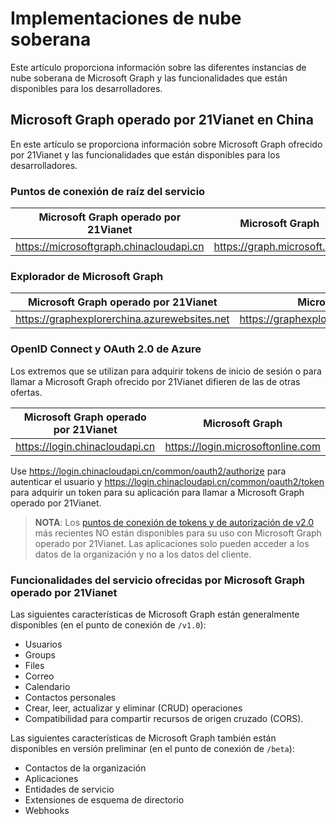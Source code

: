 # <a name="sovereign-cloud-deployments"></a>Implementaciones de nube soberana


Este artículo proporciona información sobre las diferentes instancias de nube soberana de Microsoft Graph y las funcionalidades que están disponibles para los desarrolladores. 


## <a name="microsoft-graph-operated-by-21vianet-in-china"></a>Microsoft Graph operado por 21Vianet en China

En este artículo se proporciona información sobre Microsoft Graph ofrecido por 21Vianet y las funcionalidades que están disponibles para los desarrolladores.

### <a name="service-root-endpoints"></a>Puntos de conexión de raíz del servicio
| Microsoft Graph operado por 21Vianet | Microsoft Graph|
|---------------------------|----------------|
| https://microsoftgraph.chinacloudapi.cn | https://graph.microsoft.com|

### <a name="microsoft-graph-explorer"></a>Explorador de Microsoft Graph
| Microsoft Graph operado por 21Vianet | Microsoft Graph|
|---------------------------|----------------|
|https://graphexplorerchina.azurewebsites.net| https://graphexplorer2.azurewebsites.net|

### <a name="azure-openid-connect-and-oauth2.0"></a>OpenID Connect y OAuth 2.0 de Azure
Los extremos que se utilizan para adquirir tokens de inicio de sesión o para llamar a Microsoft Graph ofrecido por 21Vianet difieren de las de otras ofertas. 

| Microsoft Graph operado por 21Vianet | Microsoft Graph|
|---------------------------|----------------|
| https://login.chinacloudapi.cn | https://login.microsoftonline.com|
 
Use https://login.chinacloudapi.cn/common/oauth2/authorize para autenticar el usuario y https://login.chinacloudapi.cn/common/oauth2/token para adquirir un token para su aplicación para llamar a Microsoft Graph operado por 21Vianet.

> **NOTA**: Los [puntos de conexión de tokens y de autorización de v2.0](https://azure.microsoft.com/en-us/documentation/articles/active-directory-appmodel-v2-overview/) más recientes NO están disponibles para su uso con Microsoft Graph operado por 21Vianet.  Las aplicaciones solo pueden acceder a los datos de la organización y no a los datos del cliente. 

### <a name="service-capabilities-offered-by-microsoft-graph-operated-by-21vianet"></a>Funcionalidades del servicio ofrecidas por Microsoft Graph operado por 21Vianet
Las siguientes características de Microsoft Graph están generalmente disponibles (en el punto de conexión de `/v1.0`):

* Usuarios
* Groups
* Files
* Correo
* Calendario
* Contactos personales 
* Crear, leer, actualizar y eliminar (CRUD) operaciones 
* Compatibilidad para compartir recursos de origen cruzado (CORS).

Las siguientes características de Microsoft Graph también están disponibles en versión preliminar (en el punto de conexión de `/beta`):

* Contactos de la organización
* Aplicaciones
* Entidades de servicio
* Extensiones de esquema de directorio
* Webhooks
